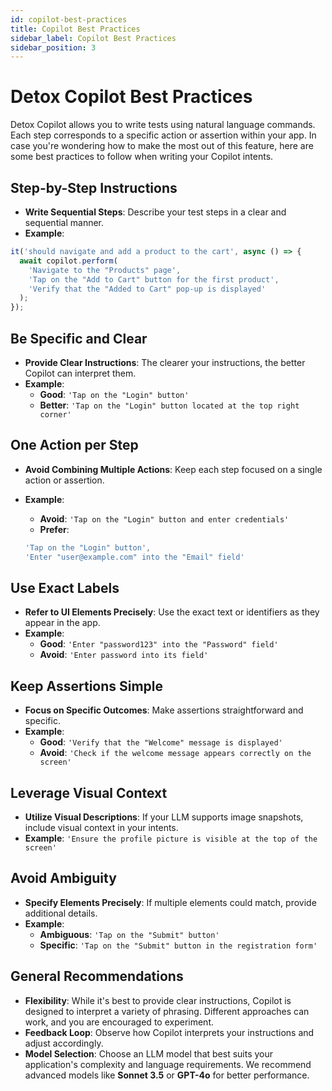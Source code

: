 ```yaml
---
id: copilot-best-practices
title: Copilot Best Practices
sidebar_label: Copilot Best Practices
sidebar_position: 3
---
```


# Detox Copilot Best Practices

Detox Copilot allows you to write tests using natural language commands. Each step corresponds to a specific action or assertion within your app. In case you're wondering how to make the most out of this feature, here are some best practices to follow when writing your Copilot intents.

## Step-by-Step Instructions

- **Write Sequential Steps**: Describe your test steps in a clear and sequential manner.
- **Example**:

```javascript
it('should navigate and add a product to the cart', async () => {
  await copilot.perform(
    'Navigate to the "Products" page',
    'Tap on the "Add to Cart" button for the first product',
    'Verify that the "Added to Cart" pop-up is displayed'
  );
});
```

## Be Specific and Clear

- **Provide Clear Instructions**: The clearer your instructions, the better Copilot can interpret them.
- **Example**:
    - **Good**: `'Tap on the "Login" button'`
    - **Better**: `'Tap on the "Login" button located at the top right corner'`

## One Action per Step

- **Avoid Combining Multiple Actions**: Keep each step focused on a single action or assertion.
- **Example**:
    - **Avoid**: `'Tap on the "Login" button and enter credentials'`
    - **Prefer**:

  ```javascript
  'Tap on the "Login" button',
  'Enter "user@example.com" into the "Email" field'
  ```

## Use Exact Labels

- **Refer to UI Elements Precisely**: Use the exact text or identifiers as they appear in the app.
- **Example**:
    - **Good**: `'Enter "password123" into the "Password" field'`
    - **Avoid**: `'Enter password into its field'`

## Keep Assertions Simple

- **Focus on Specific Outcomes**: Make assertions straightforward and specific.
- **Example**:
    - **Good**: `'Verify that the "Welcome" message is displayed'`
    - **Avoid**: `'Check if the welcome message appears correctly on the screen'`

## Leverage Visual Context

- **Utilize Visual Descriptions**: If your LLM supports image snapshots, include visual context in your intents.
- **Example**: `'Ensure the profile picture is visible at the top of the screen'`

## Avoid Ambiguity

- **Specify Elements Precisely**: If multiple elements could match, provide additional details.
- **Example**:
    - **Ambiguous**: `'Tap on the "Submit" button'`
    - **Specific**: `'Tap on the "Submit" button in the registration form'`

## General Recommendations

- **Flexibility**: While it's best to provide clear instructions, Copilot is designed to interpret a variety of phrasing. Different approaches can work, and you are encouraged to experiment.
- **Feedback Loop**: Observe how Copilot interprets your instructions and adjust accordingly.
- **Model Selection**: Choose an LLM model that best suits your application's complexity and language requirements. We recommend advanced models like **Sonnet 3.5** or **GPT-4o** for better performance.
